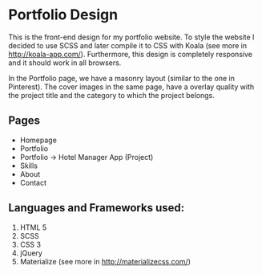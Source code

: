 # Portfolio Design

This is the front-end design for my portfolio website. To style the website I decided to use SCSS and
later compile it to CSS with Koala (see more in http://koala-app.com/). Furthermore, this design is completely
responsive and it should work in all browsers.

In the Portfolio page, we have a masonry layout (similar to the one in Pinterest). The cover images in the same
page, have a overlay quality with the project title and the category to which the project belongs.

## Pages
* Homepage
* Portfolio
* Portfolio -> Hotel Manager App (Project)
* Skills
* About
* Contact

## Languages and Frameworks used:
1. HTML 5
2. SCSS
3. CSS 3
4. jQuery
5. Materialize (see more in http://materializecss.com/)

